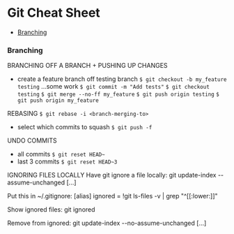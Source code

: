# Git Cheat Sheet

- [Branching](#branching)

### Branching
BRANCHING OFF A BRANCH + PUSHING UP CHANGES
* create a feature branch off testing branch
`$ git checkout -b my_feature testing`
...some work
`$ git commit -m "Add tests"`
`$ git checkout testing`
`$ git merge --no-ff my_feature`
`$ git push origin testing`
`$ git push origin my_feature`


REBASING
`$ git rebase -i <branch-merging-to>`
* select which commits to squash
`$ git push -f`


UNDO COMMITS
* all commits
`$ git reset HEAD~`
* last 3 commits
`$ git reset HEAD~3`


IGNORING FILES LOCALLY
Have git ignore a file locally:
git update-index --assume-unchanged [<file>...]


Put this in ~/.gitignore:
[alias]
       ignored = !git ls-files -v | grep "^[[:lower:]]"


Show ignored files:
git ignored


Remove from ignored:
git update-index --no-assume-unchanged [<file>...]
